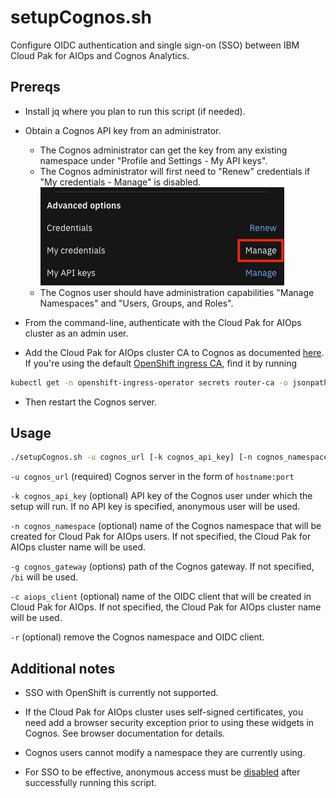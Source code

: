 # setupCognos.sh

Configure OIDC authentication and single sign-on (SSO) between IBM Cloud Pak for AIOps and Cognos Analytics.

## Prereqs
- Install jq where you plan to run this script (if needed).
- Obtain a Cognos API key from an administrator.
  - The Cognos administrator can get the key from any existing namespace under "Profile and Settings - My API keys".
  - The Cognos administrator will first need to "Renew" credentials if "My credentials - Manage" is disabled.
  ![credentials](./images/credentials.png)
  - The Cognos user should have administration capabilities "Manage Namespaces" and "Users, Groups, and Roles".
  
- From the command-line, authenticate with the Cloud Pak for AIOps cluster as an admin user.
- Add the Cloud Pak for AIOps cluster CA to Cognos as documented [here](https://www.ibm.com/docs/en/cognos-analytics/12.0.0?topic=servers-copying-ca-certificate-cognos). If you're using 
the default [OpenShift ingress CA](https://docs.openshift.com/container-platform/4.16/security/certificate_types_descriptions/ingress-certificates.html), find it by running

```bash
kubectl get -n openshift-ingress-operator secrets router-ca -o jsonpath={.data."tls\.crt"} | base64 --decode
```
- Then restart the Cognos server.

## Usage
```bash
./setupCognos.sh -u cognos_url [-k cognos_api_key] [-n cognos_namespace] [-g cognos_gateway] [-c aiops_client] [-r]
```

`-u cognos_url` (required) Cognos server in the form of `hostname:port`

`-k cognos_api_key` (optional) API key of the Cognos user under which the setup will run. If no API key is specified, anonymous user will be used.

`-n cognos_namespace` (optional) name of the Cognos namespace that will be created for Cloud Pak for AIOps users. If not specified, the Cloud Pak for AIOps cluster name will be used.

`-g cognos_gateway` (options) path of the Cognos gateway.  If not specified, `/bi` will be used.

`-c aiops_client` (optional) name of the OIDC client that will be created in Cloud Pak for AIOps. If not specified, the Cloud Pak for AIOps cluster name will be used.

`-r` (optional) remove the Cognos namespace and OIDC client.

<a id="notes-section"></a>
## Additional notes
- SSO with OpenShift is currently not supported.

- If the Cloud Pak for AIOps cluster uses self-signed certificates, you need add a browser security exception prior to using these widgets in Cognos. See browser documentation for details.

- Cognos users cannot modify a namespace they are currently using.

- For SSO to be effective, anonymous access must be [disabled](https://ibm.biz/BdKKYW) after successfully running this script.
